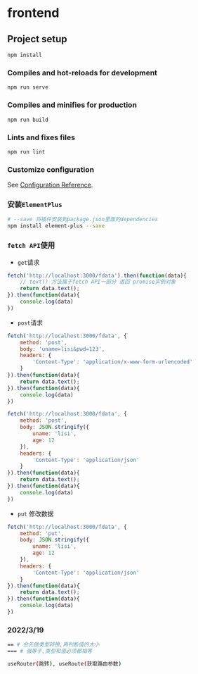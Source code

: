 # frontend

## Project setup
```
npm install
```

### Compiles and hot-reloads for development
```
npm run serve
```

### Compiles and minifies for production
```
npm run build
```

### Lints and fixes files
```
npm run lint
```

### Customize configuration
See [Configuration Reference](https://cli.vuejs.org/config/).

### 安装```ElementPlus```
```sh
# --save 将插件安装到package.json里面的dependencies
npm install element-plus --save
```
### ```fetch API```使用
* ```get```请求
```js
fetch('http://localhost:3000/fdata').then(function(data){
    // text() 方法属于fetch API一部分 返回 promise实例对象
    return data.text();
}).then(function(data){
    console.log(data)
})
```
* ```post```请求
```js
fetch('http://localhost:3000/fdata', {
    method: 'post',
    body: 'uname=lisi&pwd=123',
    headers: {
        'Content-Type': 'application/x-www-form-urlencoded'
    }
}).then(function(data){
    return data.text();
}).then(function(data){
    console.log(data)
})

fetch('http://localhost:3000/fdata', {
    method: 'post',
    body: JSON.stringify({
        uname: 'lisi',
        age: 12
    }),
    headers: {
        'Content-Type': 'application/json'
    }
}).then(function(data){
    return data.text();
}).then(function(data){
    console.log(data)
})
```
* ```put``` 修改数据
```js
fetch('http://localhost:3000/fdata', {
    method: 'put',
    body: JSON.stringify({
        uname: 'lisi',
        age: 12
    }),
    headers: {
        'Content-Type': 'application/json'
    }
}).then(function(data){
    return data.text();
}).then(function(data){
    console.log(data)
})
```
### 2022/3/19
```sh
== # 会先做类型转换,再判断值的大小
=== # 强等于,类型和值必须都相等

useRouter(跳转), useRoute(获取路由参数)
```
